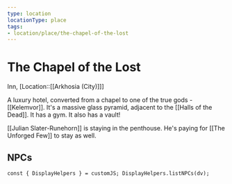 ```yaml
---
type: location
locationType: place
tags: 
- location/place/the-chapel-of-the-lost
---
```


# The Chapel of the Lost
Inn, [Location::[[Arkhosia (City)]]]

A luxury hotel, converted from a chapel to one of the true gods - [[Kelemvor]]. It's a massive glass pyramid, adjacent to the [[Halls of the Dead]]. It has a gym. It also has a vault!

[[Julian Slater-Runehorn]] is staying in the penthouse. He's paying for [[The Unforged Few]] to stay as well. 

## NPCs
```dataviewjs
const { DisplayHelpers } = customJS; DisplayHelpers.listNPCs(dv);
```
